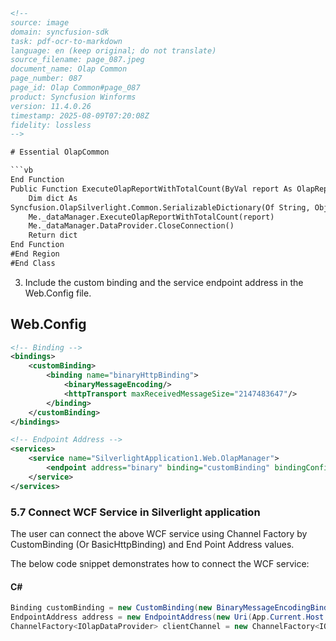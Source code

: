 ```html
<!-- 
source: image
domain: syncfusion-sdk
task: pdf-ocr-to-markdown
language: en (keep original; do not translate)
source_filename: page_087.jpeg
document_name: Olap Common
page_number: 087
page_id: Olap Common#page_087
product: Syncfusion Winforms
version: 11.4.0.26
timestamp: 2025-08-09T07:20:08Z
fidelity: lossless
-->

# Essential OlapCommon

```vb
End Function
Public Function ExecuteOlapReportWithTotalCount(ByVal report As OlapReport) As Syncfusion.OlapSilverlight.Common.SerializableDictionary(Of String, Object)
    Dim dict As
Syncfusion.OlapSilverlight.Common.SerializableDictionary(Of String, Object) =
    Me._dataManager.ExecuteOlapReportWithTotalCount(report)
    Me._dataManager.DataProvider.CloseConnection()
    Return dict
End Function
#End Region
#End Class
```

3. Include the custom binding and the service endpoint address in the Web.Config file.

## Web.Config

```xml
<!-- Binding -->
<bindings>
    <customBinding>
        <binding name="binaryHttpBinding">
            <binaryMessageEncoding/>
            <httpTransport maxReceivedMessageSize="2147483647"/>
        </binding>
    </customBinding>
</bindings>

<!-- Endpoint Address -->
<services>
    <service name="SilverlightApplication1.Web.OlapManager">
        <endpoint address="binary" binding="customBinding" bindingConfiguration="binaryHttpBinding" contract="Syncfusion.OlapSilverlight.Management.IOlapDataProvider"/>
    </service>
</services>
```

### 5.7 Connect WCF Service in Silverlight application

The user can connect the above WCF service using Channel Factory by CustomBinding (Or BasicHttpBinding) and End Point Address values.

The below code snippet demonstrates how to connect the WCF service:

#### C#

```csharp
Binding customBinding = new CustomBinding(new BinaryMessageEncodingBindingElement(), new HttpTransportBindingElement { MaxReceivedMessageSize = 2147483647 });
EndpointAddress address = new EndpointAddress(new Uri(App.Current.Host.Source.ToString() + "../../Services/OlapManager.svc/binary"));
ChannelFactory<IOlapDataProvider> clientChannel = new ChannelFactory<IO
```

<!-- tags: [Syncfusion Winforms, WCF Service, Silverlight, CustomBinding, BasicHttpBinding, ChannelFactory, OlapDataProvider, OlapReport, SerializableDictionary] keywords: [WCF, Silverlight, CustomBinding, BinaryMessageEncoding, HttpTransportBinding, MaxReceivedMessageSize, EndPointAddress, ChannelFactory, IOlapDataProvider, OlapReport, SerializableDictionary, ServiceAddress, MaxFileSize] -->
```